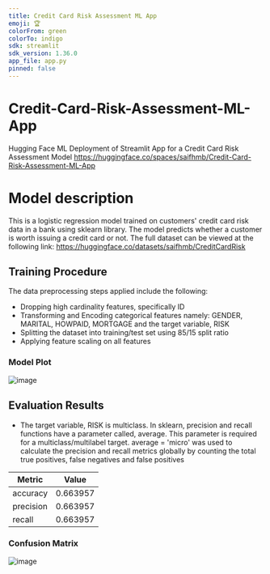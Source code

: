 ```yaml
---
title: Credit Card Risk Assessment ML App
emoji: 🏆
colorFrom: green
colorTo: indigo
sdk: streamlit
sdk_version: 1.36.0
app_file: app.py
pinned: false
---
```

# Credit-Card-Risk-Assessment-ML-App
Hugging Face ML Deployment of Streamlit App for a Credit Card Risk Assessment Model https://huggingface.co/spaces/saifhmb/Credit-Card-Risk-Assessment-ML-App

# Model description

This is a logistic regression model trained on customers' credit card risk data in a bank using sklearn library.
The model predicts whether a customer is worth issuing a credit card or not. The full dataset can be viewed at the following link: https://huggingface.co/datasets/saifhmb/CreditCardRisk


## Training Procedure

The data preprocessing steps applied include the following:
- Dropping high cardinality features, specifically ID
- Transforming and Encoding categorical features namely: GENDER, MARITAL, HOWPAID, MORTGAGE and the target variable, RISK
- Splitting the dataset into training/test set using 85/15 split ratio
- Applying feature scaling on all features
### Model Plot
![image](https://github.com/saifhmb/Credit-Card-Risk-Assessment-ML-App/assets/111028776/5c7cc327-bc2a-455f-a00d-1ba89ce9c577)


## Evaluation Results
- The target variable, RISK is multiclass. In sklearn, precision and recall functions have a parameter called,
average. This parameter is required for a multiclass/multilabel target. average = 'micro' was used to calculate
the precision and recall metrics globally by counting the total true positives, false negatives and false positives

| Metric    |    Value |
|-----------|----------|
| accuracy  | 0.663957 |
| precision | 0.663957 |
| recall    | 0.663957 |
### Confusion Matrix
![image](https://github.com/saifhmb/Credit-Card-Risk-Assessment-ML-App/assets/111028776/4ec794ed-c965-4fd7-81e7-e0246991a58a)


